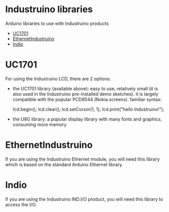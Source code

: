 # Industruino libraries
Arduino libraries to use with Industruino products
* [UC1701](#uc1701)
* [EthernetIndustruino](#ethernetindustruino)
* [Indio](#indio)

# UC1701
For using the Industruino LCD, there are 2 options: 
* the UC1701 library (available above): easy to use, relatively small (it is also used in the Industruino pre-installed demo sketches). it is largely compatible with the popular PCD8544 (Nokia screens). familiar syntax:

  lcd.begin();
  lcd.clear();
  lcd.setCursor(1, 1);
  lcd.print("hello Industruino!");
* the U8G library: a popular display library with many fonts and graphics, consuming more memory

# EthernetIndustruino
If you are using the Industruino Ethernet module, you will need this library which is based on the standard Arduino Ethernet library.

# Indio
If you are using the Industruino IND.I/O product, you will need this library to access the I/O.
